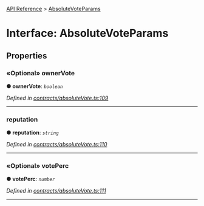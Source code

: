 [API Reference](../README.md) > [AbsoluteVoteParams](../interfaces/AbsoluteVoteParams.md)



# Interface: AbsoluteVoteParams


## Properties
<a id="ownerVote"></a>

### «Optional» ownerVote

**●  ownerVote**:  *`boolean`* 

*Defined in [contracts/absoluteVote.ts:109](https://github.com/daostack/arc.js/blob/616f6e7/lib/contracts/absoluteVote.ts#L109)*





___

<a id="reputation"></a>

###  reputation

**●  reputation**:  *`string`* 

*Defined in [contracts/absoluteVote.ts:110](https://github.com/daostack/arc.js/blob/616f6e7/lib/contracts/absoluteVote.ts#L110)*





___

<a id="votePerc"></a>

### «Optional» votePerc

**●  votePerc**:  *`number`* 

*Defined in [contracts/absoluteVote.ts:111](https://github.com/daostack/arc.js/blob/616f6e7/lib/contracts/absoluteVote.ts#L111)*





___


